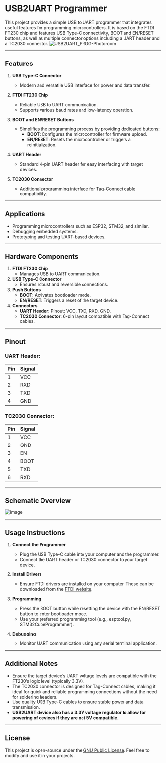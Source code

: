 # USB2UART Programmer

This project provides a simple USB to UART programmer that integrates useful features for programming microcontrollers. It is based on the FTDI FT230 chip and features USB Type-C connectivity, BOOT and EN/RESET buttons, as well as multiple connector options including a UART header and a TC2030 connector.
![USB2UART_PROG-Photoroom](https://github.com/user-attachments/assets/e0e8dbfe-59cb-42e0-b17f-d68df42c0541)

---

## Features

1. **USB Type-C Connector**
   - Modern and versatile USB interface for power and data transfer.

2. **FTDI FT230 Chip**
   - Reliable USB to UART communication.
   - Supports various baud rates and low-latency operation.

3. **BOOT and EN/RESET Buttons**
   - Simplifies the programming process by providing dedicated buttons:
     - **BOOT**: Configures the microcontroller for firmware upload.
     - **EN/RESET**: Resets the microcontroller or triggers a reinitialization.

4. **UART Header**
   - Standard 4-pin UART header for easy interfacing with target devices.

5. **TC2030 Connector**
   - Additional programming interface for Tag-Connect cable compatibility.

---

## Applications

- Programming microcontrollers such as ESP32, STM32, and similar.
- Debugging embedded systems.
- Prototyping and testing UART-based devices.

---

## Hardware Components

1. **FTDI FT230 Chip**
   - Manages USB to UART communication.
2. **USB Type-C Connector**
   - Ensures robust and reversible connections.
3. **Push Buttons**
   - **BOOT**: Activates bootloader mode.
   - **EN/RESET**: Triggers a reset of the target device.
4. **Connectors**
   - **UART Header**: Pinout: VCC, TXD, RXD, GND.
   - **TC2030 Connector**: 6-pin layout compatible with Tag-Connect cables.

---

## Pinout

### UART Header:
| Pin | Signal  |
|-----|---------|
| 1   | VCC     |
| 2   | RXD     |
| 3   | TXD     |
| 4   | GND     |

### TC2030 Connector:
| Pin | Signal  |
|-----|---------|
| 1   | VCC     |
| 2   | GND     |
| 3   | EN      |
| 4   | BOOT     |
| 5   | TXD    |
| 6   | RXD    |

---

## Schematic Overview
![image](https://github.com/user-attachments/assets/ae22d539-2bf9-4187-adec-e5b2eaf938aa)

---

## Usage Instructions

1. **Connect the Programmer**
   - Plug the USB Type-C cable into your computer and the programmer.
   - Connect the UART header or TC2030 connector to your target device.

2. **Install Drivers**
   - Ensure FTDI drivers are installed on your computer. These can be downloaded from the [FTDI website](https://www.ftdichip.com/).

3. **Programming**
   - Press the BOOT button while resetting the device with the EN/RESET button to enter bootloader mode.
   - Use your preferred programming tool (e.g., esptool.py, STM32CubeProgrammer).

4. **Debugging**
   - Monitor UART communication using any serial terminal application.

---

## Additional Notes

- Ensure the target device’s UART voltage levels are compatible with the FT230’s logic level (typically 3.3V).
- The TC2030 connector is designed for Tag-Connect cables, making it ideal for quick and reliable programming connections without the need for soldering headers.
- Use quality USB Type-C cables to ensure stable power and data transmission.
- **USB2UART device also has a 3.3V voltage regulator to allow for powering of devices if they are not 5V compatible.**

---

## License

This project is open-source under the [GNU Public License](LICENSE). Feel free to modify and use it in your projects.
